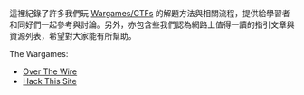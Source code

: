 這裡紀錄了許多我們玩 [Wargames/CTFs](https://en.wikipedia.org/wiki/Wargame_(hacking) "Wargame on Wiki") 的解題方法與相關流程，提供給學習者和同好們一起參考與討論。另外，亦包含些我們認為網路上值得一讀的指引文章與資源列表，希望對大家能有所幫助。

The Wargames:
* [Over The Wire](http://overthewire.org/)
* [Hack This Site](https://www.hackthissite.org/)